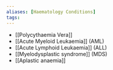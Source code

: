 ```yaml
---
aliases: [Haematology Conditions]
tags: 
---
```


- [[Polycythaemia Vera]]
- [[Acute Myeloid Leukaemia]] (AML)
- [[Acute Lymphoid Leukaemia]] (ALL)
- [[Myelodysplastic syndrome]] (MDS)
- [[Aplastic anaemia]]